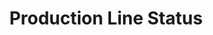 ---
layout: article
title: Production Line Status
description: 
  - This template provides an overview of a whole production line. It indicates the current status of different stages it displays errors. Replace the image and the variables with your data sources and remove the script file to get it running for your use case.
lang: en
weight: 2000
isDraft: false
ref: Production_Line_Status
category:
  - Production
  - Recommended
  - Mass production
  - Error
  - Warning
  - Error report
image: Production_Line_Status_EN.png
image_thumbnail: Production_Line_Status_EN_thumbnail.png
download: Production_Line_Status_EN.pbmx
overview_description:
  - Content&#58; Visualization of production line​ Clear error identification, location and duration of error time; It has to show up a reaction activity e.g.&#58; Refill material
  - Use Case&#58; Can be shown up by an error (SPS), if error is fixed switch back to standard production screen. But it also can be used to visualize the assembly line.
overview_benefits:
  - Operator can identificate exactly where and what kind of error. The result is faster response and better reaction times in case of an error.​
overview_data_sources:
  - SPS error codes
---